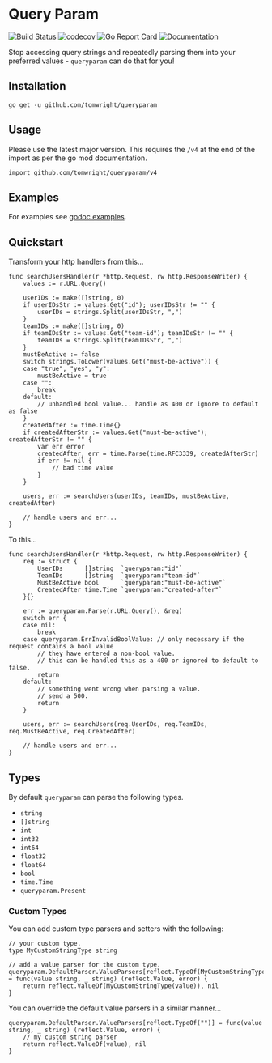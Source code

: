 # Query Param

[![Build Status](https://travis-ci.org/TomWright/queryparam.svg?branch=master)](https://travis-ci.org/TomWright/queryparam)
[![codecov](https://codecov.io/gh/TomWright/queryparam/branch/master/graph/badge.svg)](https://codecov.io/gh/TomWright/queryparam)
[![Go Report Card](https://goreportcard.com/badge/github.com/TomWright/queryparam)](https://goreportcard.com/report/github.com/TomWright/queryparam)
[![Documentation](https://godoc.org/github.com/TomWright/queryparam?status.svg)](https://godoc.org/github.com/TomWright/queryparam)

Stop accessing query strings and repeatedly parsing them into your preferred values - `queryparam` can do that for you! 

## Installation

```
go get -u github.com/tomwright/queryparam
```

## Usage

Please use the latest major version. This requires the `/v4` at the end of the import as per the go mod documentation.

```
import github.com/tomwright/queryparam/v4
```

## Examples

For examples see [godoc examples](https://godoc.org/github.com/TomWright/queryparam#example-Parse).

## Quickstart

Transform your http handlers from this...
```
func searchUsersHandler(r *http.Request, rw http.ResponseWriter) {
	values := r.URL.Query()

	userIDs := make([]string, 0)
	if userIDsStr := values.Get("id"); userIDsStr != "" {
		userIDs = strings.Split(userIDsStr, ",")
	}
	teamIDs := make([]string, 0)
	if teamIDsStr := values.Get("team-id"); teamIDsStr != "" {
		teamIDs = strings.Split(teamIDsStr, ",")
	}
	mustBeActive := false
	switch strings.ToLower(values.Get("must-be-active")) {
	case "true", "yes", "y":
		mustBeActive = true
	case "":
		break
	default:
		// unhandled bool value... handle as 400 or ignore to default as false
	}
	createdAfter := time.Time{}
	if createdAfterStr := values.Get("must-be-active"); createdAfterStr != "" {
		var err error
		createdAfter, err = time.Parse(time.RFC3339, createdAfterStr)
		if err != nil {
			// bad time value
		}
	}

	users, err := searchUsers(userIDs, teamIDs, mustBeActive, createdAfter)

	// handle users and err...
}
```

To this...
```
func searchUsersHandler(r *http.Request, rw http.ResponseWriter) {
	req := struct {
		UserIDs      []string  `queryparam:"id"`
		TeamIDs      []string  `queryparam:"team-id"`
		MustBeActive bool      `queryparam:"must-be-active"`
		CreatedAfter time.Time `queryparam:"created-after"`
	}{}

	err := queryparam.Parse(r.URL.Query(), &req)
	switch err {
	case nil:
		break
	case queryparam.ErrInvalidBoolValue: // only necessary if the request contains a bool value
		// they have entered a non-bool value.
		// this can be handled this as a 400 or ignored to default to false.
		return
	default:
		// something went wrong when parsing a value.
		// send a 500.
		return
	}

	users, err := searchUsers(req.UserIDs, req.TeamIDs, req.MustBeActive, req.CreatedAfter)

	// handle users and err...
}
```

## Types

By default `queryparam` can parse the following types.

- `string`
- `[]string`
- `int`
- `int32`
- `int64`
- `float32`
- `float64`
- `bool`
- `time.Time`
- `queryparam.Present`

### Custom Types

You can add custom type parsers and setters with the following:

```
// your custom type.
type MyCustomStringType string

// add a value parser for the custom type.
queryparam.DefaultParser.ValueParsers[reflect.TypeOf(MyCustomStringType(""))] = func(value string, _ string) (reflect.Value, error) {
    return reflect.ValueOf(MyCustomStringType(value)), nil
}
```

You can override the default value parsers in a similar manner...
```
queryparam.DefaultParser.ValueParsers[reflect.TypeOf("")] = func(value string, _ string) (reflect.Value, error) {
    // my custom string parser
    return reflect.ValueOf(value), nil
}
```
